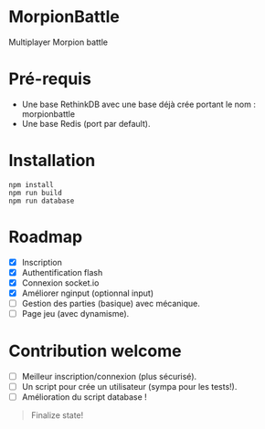 # MorpionBattle

Multiplayer Morpion battle

# Pré-requis

- Une base RethinkDB avec une base déjà crée portant le nom : morpionbattle
- Une base Redis (port par default).

# Installation

```
npm install
npm run build
npm run database
```

# Roadmap

- [x] Inscription
- [x] Authentification flash
- [x] Connexion socket.io
- [x] Améliorer nginput (optionnal input)
- [ ] Gestion des parties (basique) avec mécanique.
- [ ] Page jeu (avec dynamisme).

# Contribution welcome

- [ ] Meilleur inscription/connexion (plus sécurisé).
- [ ] Un script pour crée un utilisateur (sympa pour les tests!).
- [ ] Amélioration du script database ! 

> Finalize state!
